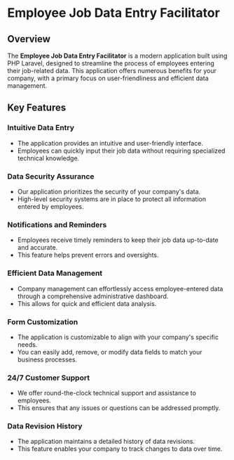 # Employee Job Data Entry Facilitator

## Overview

The **Employee Job Data Entry Facilitator** is a modern application built using PHP Laravel, designed to streamline the process of employees entering their job-related data. This application offers numerous benefits for your company, with a primary focus on user-friendliness and efficient data management.

## Key Features

### Intuitive Data Entry

- The application provides an intuitive and user-friendly interface.
- Employees can quickly input their job data without requiring specialized technical knowledge.

### Data Security Assurance

- Our application prioritizes the security of your company's data.
- High-level security systems are in place to protect all information entered by employees.

### Notifications and Reminders

- Employees receive timely reminders to keep their job data up-to-date and accurate.
- This feature helps prevent errors and oversights.

### Efficient Data Management

- Company management can effortlessly access employee-entered data through a comprehensive administrative dashboard.
- This allows for quick and efficient data analysis.

### Form Customization

- The application is customizable to align with your company's specific needs.
- You can easily add, remove, or modify data fields to match your business processes.

### 24/7 Customer Support

- We offer round-the-clock technical support and assistance to employees.
- This ensures that any issues or questions can be addressed promptly.

### Data Revision History

- The application maintains a detailed history of data revisions.
- This feature enables your company to track changes to data over time.
